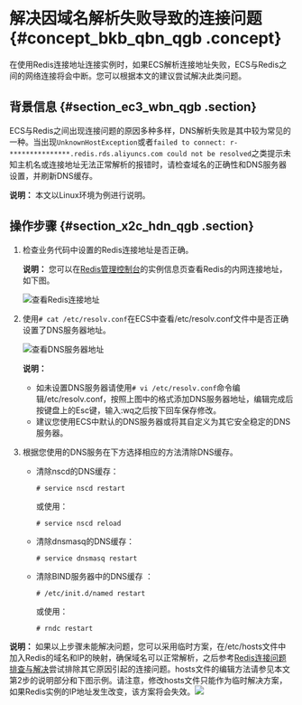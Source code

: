 # 解决因域名解析失败导致的连接问题 {#concept_bkb_qbn_qgb .concept}

在使用Redis连接地址连接实例时，如果ECS解析连接地址失败，ECS与Redis之间的网络连接将会中断。您可以根据本文的建议尝试解决此类问题。

## 背景信息 {#section_ec3_wbn_qgb .section}

ECS与Redis之间出现连接问题的原因多种多样，DNS解析失败是其中较为常见的一种。当出现`UnknownHostException`或者`failed to connect: r-***************.redis.rds.aliyuncs.com could not be resolved`之类提示未知主机名或连接地址无法正常解析的报错时，请检查域名的正确性和DNS服务器设置，并刷新DNS缓存。

**说明：** 本文以Linux环境为例进行说明。

## 操作步骤 {#section_x2c_hdn_qgb .section}

1.  检查业务代码中设置的Redis连接地址是否正确。

    **说明：** 您可以在[Redis管理控制台](https://kvstore.console.aliyun.com/)的实例信息页查看Redis的内网连接地址，如下图。

    ![查看Redis连接地址](http://static-aliyun-doc.oss-cn-hangzhou.aliyuncs.com/assets/img/123243/154993695438571_zh-CN.png)

2.  使用`# cat /etc/resolv.conf`在ECS中查看/etc/resolv.conf文件中是否正确设置了DNS服务器地址。

    ![查看DNS服务器地址](http://static-aliyun-doc.oss-cn-hangzhou.aliyuncs.com/assets/img/123243/154993695538585_zh-CN.png)

    **说明：** 

    -   如未设置DNS服务器请使用`# vi /etc/resolv.conf`命令编辑/etc/resolv.conf，按照上图中的格式添加DNS服务器地址，编辑完成后按键盘上的Esc键，输入:wq之后按下回车保存修改。
    -   建议您使用ECS中默认的DNS服务器或将其自定义为其它安全稳定的DNS服务器。
3.  根据您使用的DNS服务在下方选择相应的方法清除DNS缓存。
    -   清除nscd的DNS缓存：

        ```
        # service nscd restart
        ```

        或使用：

        ```
        # service nscd reload
        ```

    -   清除dnsmasq的DNS缓存：

        ```
        # service dnsmasq restart
        ```

    -   清除BIND服务器中的DNS缓存 ：

        ```
        # /etc/init.d/named restart
        ```

        或使用：

        ```
        # rndc restart
        ```


**说明：** 如果以上步骤未能解决问题，您可以采用临时方案，在/etc/hosts文件中加入Redis的域名和IP的映射，确保域名可以正常解析，之后参考[Redis连接问题排查与解决](../../../../../cn.zh-CN/常见问题/Redis连接问题排查与解决.md#)尝试排除其它原因引起的连接问题。hosts文件的编辑方法请参见本文第2步的说明部分和下图示例。请注意，修改hosts文件只能作为临时解决方案，如果Redis实例的IP地址发生改变，该方案将会失效。![](http://static-aliyun-doc.oss-cn-hangzhou.aliyuncs.com/assets/img/123243/154993695538636_zh-CN.png)

